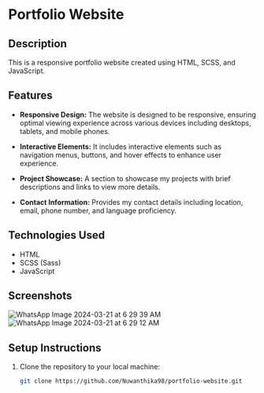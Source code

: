# Portfolio Website

## Description

This is a responsive portfolio website created using HTML, SCSS, and JavaScript.

## Features

- **Responsive Design:** The website is designed to be responsive, ensuring optimal viewing experience across various devices including desktops, tablets, and mobile phones.
  
- **Interactive Elements:** It includes interactive elements such as navigation menus, buttons, and hover effects to enhance user experience.
  
- **Project Showcase:** A section to showcase my projects with brief descriptions and links to view more details.
  
- **Contact Information:** Provides my contact details including location, email, phone number, and language proficiency.

## Technologies Used

- HTML
- SCSS (Sass)
- JavaScript

## Screenshots
![WhatsApp Image 2024-03-21 at 6 29 39 AM](https://github.com/Nuwanthika98/Portfolio/assets/120177733/ed3ba92b-a932-48c2-a085-faa42cf53398)
![WhatsApp Image 2024-03-21 at 6 29 12 AM](https://github.com/Nuwanthika98/Portfolio/assets/120177733/32c2b94a-da9b-480b-bc48-93e2257dff9f)



## Setup Instructions

1. Clone the repository to your local machine:

   ```bash
   git clone https://github.com/Nuwanthika98/portfolio-website.git
